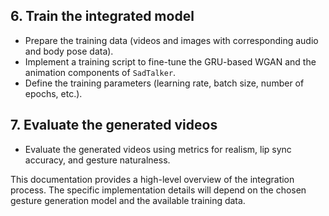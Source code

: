 ## 6. Train the integrated model

*   Prepare the training data (videos and images with corresponding audio and body pose data).
*   Implement a training script to fine-tune the GRU-based WGAN and the animation components of `SadTalker`.
*   Define the training parameters (learning rate, batch size, number of epochs, etc.).

## 7. Evaluate the generated videos

*   Evaluate the generated videos using metrics for realism, lip sync accuracy, and gesture naturalness.

This documentation provides a high-level overview of the integration process. The specific implementation details will depend on the chosen gesture generation model and the available training data.